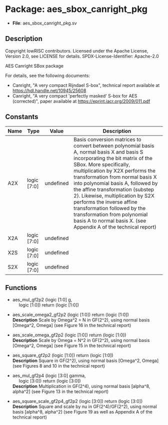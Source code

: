 # Package: aes_sbox_canright_pkg

- **File**: aes_sbox_canright_pkg.sv
## Description

 Copyright lowRISC contributors.
 Licensed under the Apache License, Version 2.0, see LICENSE for details.
 SPDX-License-Identifier: Apache-2.0

 AES Canright SBox package

 For details, see the following documents:
 - Canright, "A very compact Rijndael S-box", technical report
   available at https://hdl.handle.net/10945/25608
 - Canright, "A very compact 'perfectly masked' S-box for AES (corrected)", paper
   available at https://eprint.iacr.org/2009/011.pdf


## Constants

| Name | Type        | Value     | Description                                                                                                                                                                                                                                                                                                                                                                                                                                                                                                      |
| ---- | ----------- | --------- | ---------------------------------------------------------------------------------------------------------------------------------------------------------------------------------------------------------------------------------------------------------------------------------------------------------------------------------------------------------------------------------------------------------------------------------------------------------------------------------------------------------------- |
| A2X  | logic [7:0] | undefined |  Basis conversion matrices to convert between polynomial basis A, normal basis X  and basis S incorporating the bit matrix of the SBox. More specifically,  multiplication by X2X performs the transformation from normal basis X into  polynomial basis A, followed by the affine transformation (substep 2). Likewise,  multiplication by S2X performs the inverse affine transformation followed by the  transformation from polynomial basis A to normal basis X.  (see Appendix A of the technical report)  |
| X2A  | logic [7:0] | undefined |                                                                                                                                                                                                                                                                                                                                                                                                                                                                                                                  |
| X2S  | logic [7:0] | undefined |                                                                                                                                                                                                                                                                                                                                                                                                                                                                                                                  |
| S2X  | logic [7:0] | undefined |                                                                                                                                                                                                                                                                                                                                                                                                                                                                                                                  |
## Functions
- aes_mul_gf2p2 <font id="function_arguments">(logic [1:0] g,<br><span style="padding-left:20px"> logic [1:0])</font> <font id="function_return">return (logic [1:0])</font>
- aes_scale_omega2_gf2p2 <font id="function_arguments">(logic [1:0])</font> <font id="function_return">return (logic [1:0])</font>
</br>**Description**
 Scale by Omega^2 = N in GF(2^2), using normal basis [Omega^2, Omega]
 (see Figure 16 in the technical report)

- aes_scale_omega_gf2p2 <font id="function_arguments">(logic [1:0])</font> <font id="function_return">return (logic [1:0])</font>
</br>**Description**
 Scale by Omega = N^2 in GF(2^2), using normal basis [Omega^2, Omega]
 (see Figure 15 in the technical report)

- aes_square_gf2p2 <font id="function_arguments">(logic [1:0])</font> <font id="function_return">return (logic [1:0])</font>
</br>**Description**
 Square in GF(2^2), using normal basis [Omega^2, Omega]
 (see Figures 8 and 10 in the technical report)

- aes_mul_gf2p4 <font id="function_arguments">(logic [3:0] gamma,<br><span style="padding-left:20px"> logic [3:0])</font> <font id="function_return">return (logic [3:0])</font>
</br>**Description**
 Multiplication in GF(2^4), using normal basis [alpha^8, alpha^2]
 (see Figure 13 in the technical report)

- aes_square_scale_gf2p4_gf2p2 <font id="function_arguments">(logic [3:0])</font> <font id="function_return">return (logic [3:0])</font>
</br>**Description**
 Square and scale by nu in GF(2^4)/GF(2^2), using normal basis [alpha^8, alpha^2]
 (see Figure 19 as well as Appendix A of the technical report)

